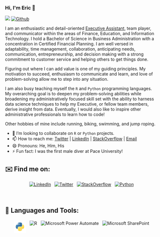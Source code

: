 ### Hi, I'm Eric 👋
![](https://visitor-badge.laobi.icu/badge?page_id=iamericfletcher.iamericfletcher) [![Github](https://img.shields.io/github/followers/iamericfletcher?label=Follow&style=social)](https://github.com/iamericfletcher)



I am an enthusiastic and detail-oriented [Executive Assistant](https://hbr.org/2011/05/the-case-for-executive-assistants), team player, and communicator within the areas of Finance, Education, and Information Technology. I hold a Bachelor of Science in Business Administration with a concentration in Certified Financial Planning. I am well versed in adaptability, time management, collaboration, anticipating needs, communication, entrepreneurship, and decision making with a strong commitment to customer service and helping others to get things done.

Figuring out where I can add value is one of my guiding principles. My motivation to succeed, enthusiasm to communicate and learn, and love of problem-solving allow me to step into any situation. 

I am also busy teaching myself the `R` and `Python` programming languages. My overarching goal is to deepen my problem-solving abilities while broadening my administratively focused skill set with the ability to harness data science techniques to help my Executive, or fellow team members, derive insight from data. Eventually, I would also like to inspire other administrative professionals to learn how to code!

Other hobbies of mine include running, biking, swimming, and jump roping.

- 👯 I’m looking to collaborate on `R` or `Python` projects.
- 📫 How to reach me: [Twitter](https://twitter.com/iamericfletcher) | [LinkedIn](https://www.linkedin.com/in/iamericfletcher/) | [StackOverflow](https://stackoverflow.com/users/13356730/eric-fletcher?tab=profile) | [Email](mailto:ericfletcher3@gmail.com)
- 😄 Pronouns: He, Him, His
- ⚡ Fun fact: I was the first male diver at Pace University!

## ✉️ Find me on:


<p align="center">
 <a href="https://linkedin.com/in/iamericfletcher"> <img src="https://user-images.githubusercontent.com/64165327/96324384-979a3c00-0fef-11eb-94d0-d4274cc4b327.png" alt="LinkedIn" height="40" style="vertical-align:top; margin:4px"></a>
 <a href="https://twitter.com/iamericfletcher"> <img src="https://user-images.githubusercontent.com/64165327/96324016-83edd600-0fed-11eb-89ad-d776db64144a.png" alt="Twitter" height="40" style="vertical-align:top; margin:4px"></a>
 <a href="https://stackoverflow.com/users/13356730/iamericfletcher"> <img src="https://user-images.githubusercontent.com/64165327/96324226-a9c7aa80-0fee-11eb-9999-51105d6be6ad.png" alt="StackOverflow" height="40" style="vertical-align:top; margin:4px"></a>
 <a href="mailto:ericfletcher3@gmail.com"> <img src="https://cdn.jsdelivr.net/npm/simple-icons@v3/icons/gmail.svg" alt="Python" height="40" style="vertical-align:top; margin:4px"></a>
</p>

<br />

## 🧰 Languages and Tools:
<p align="center">
<img src="https://raw.githubusercontent.com/github/explore/80688e429a7d4ef2fca1e82350fe8e3517d3494d/topics/python/python.png" alt="Python" height="40" style="vertical-align:top; margin:4px">
 <img src="https://user-images.githubusercontent.com/64165327/96323524-73d4f700-0feb-11eb-966a-2e696238ff3b.jpg" alt="R" height="40" style="vertical-align:top; margin:4px"> 
 <img src="https://user-images.githubusercontent.com/64165327/96323735-83a10b00-0fec-11eb-8df2-f6f7657ff3c8.png" alt="Microsoft Power Automate" height="40" style="vertical-align:top; margin:4px">
 <img src="https://user-images.githubusercontent.com/64165327/96323844-d8dd1c80-0fec-11eb-99f2-3d7ae5e957ec.png" alt="Microsoft SharePoint" height="40" style="vertical-align:top; margin:4px">
</p>


<!--
**iamericfletcher/iamericfletcher** is a ✨ _special_ ✨ repository because its `README.md` (this file) appears on your GitHub profile.

Here are some ideas to get you started:

- 🔭 I’m currently working on ...
- 🌱 I’m currently learning ...
- 👯 I’m looking to collaborate on ...
- 🤔 I’m looking for help with ...
- 💬 Ask me about ...
- 📫 How to reach me: ...
- 😄 Pronouns: ...
- ⚡ Fun fact: ...
-->
